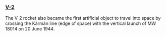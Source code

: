 ### [V-2](https://en.wikipedia.org/wiki/V-2_rocket)

The V-2 rocket also became the first artificial object to travel into space by crossing the Kármán line (edge of space) with the vertical launch of MW 18014 on 20 June 1944.
